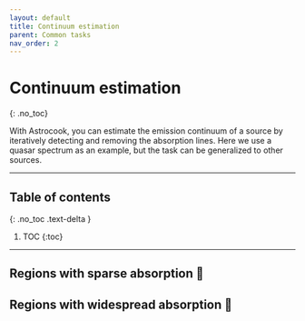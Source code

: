 ```yaml
---
layout: default
title: Continuum estimation
parent: Common tasks
nav_order: 2
---
```


# Continuum estimation
{: .no_toc}

With Astrocook, you can estimate the emission continuum of a source by iteratively detecting and removing the absorption lines. Here we use a quasar spectrum as an example, but the task can be generalized to other sources.

---
## Table of contents
{: .no_toc .text-delta }

1. TOC
{:toc}
---

## Regions with sparse absorption 🚧

## Regions with widespread absorption 🚧

